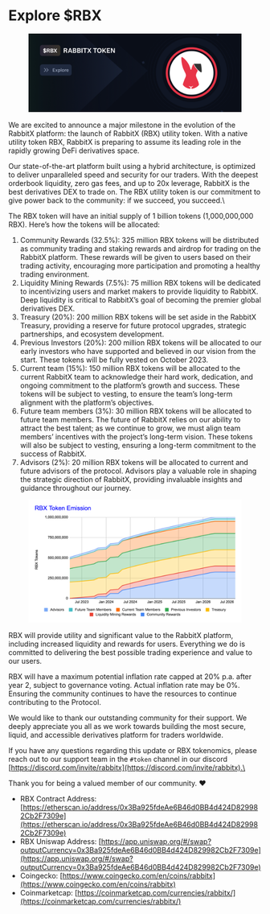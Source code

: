 # Explore $RBX

<figure><img src="../.gitbook/assets/image (2).png" alt=""><figcaption></figcaption></figure>

We are excited to announce a major milestone in the evolution of the RabbitX platform: the launch of RabbitX (RBX) utility token. With a native utility token RBX, RabbitX is preparing to assume its leading role in the rapidly growing DeFi derivatives space.&#x20;

Our state-of-the-art platform built using a hybrid architecture, is optimized to deliver unparalleled speed and security for our traders. With the deepest orderbook liquidity, zero gas fees, and up to 20x leverage, RabbitX is the best derivatives DEX to trade on. The RBX utility token is our commitment to give power back to the community: if we succeed, you succeed.\


The RBX token will have an initial supply of 1 billion tokens (1,000,000,000 RBX). Here’s how the tokens will be allocated:

1. Community Rewards (32.5%): 325 million RBX tokens will be distributed as community trading and staking rewards and airdrop for trading on the RabbitX platform. These rewards will be given to users based on their trading activity, encouraging more participation and promoting a healthy trading environment.
2. Liquidity Mining Rewards (7.5%): 75 million RBX tokens will be dedicated to incentivizing users and market makers to provide liquidity to RabbitX. Deep liquidity is critical to RabbitX’s goal of becoming the premier global derivatives DEX.
3. Treasury (20%): 200 million RBX tokens will be set aside in the RabbitX Treasury, providing a reserve for future protocol upgrades, strategic partnerships, and ecosystem development.
4. Previous Investors (20%): 200 million RBX tokens will be allocated to our early investors who have supported and believed in our vision from the start. These tokens will be fully vested on October 2023.
5. Current team (15%): 150 million RBX tokens will be allocated to the current RabbitX team to acknowledge their hard work, dedication, and ongoing commitment to the platform’s growth and success. These tokens will be subject to vesting, to ensure the team’s long-term alignment with the platform’s objectives.
6. Future team members (3%): 30 million RBX tokens will be allocated to future team members. The future of RabbitX relies on our ability to attract the best talent; as we continue to grow, we must align team members’ incentives with the project’s long-term vision. These tokens will also be subject to vesting, ensuring a long-term commitment to the success of RabbitX.
7. Advisors (2%): 20 million RBX tokens will be allocated to current and future advisors of the protocol. Advisors play a valuable role in shaping the strategic direction of RabbitX, providing invaluable insights and guidance throughout our journey.

<figure><img src="../.gitbook/assets/image (28).png" alt=""><figcaption></figcaption></figure>

RBX will provide utility and significant value to the RabbitX platform, including increased liquidity and rewards for users. Everything we do is committed to delivering the best possible trading experience and value to our users.

RBX will have a maximum potential inflation rate capped at 20% p.a. after year 2, subject to governance voting. Actual inflation rate may be 0%. Ensuring the community continues to have the resources to continue contributing to the Protocol.

We would like to thank our outstanding community for their support. We deeply appreciate you all as we work towards building the most secure, liquid, and accessible derivatives platform for traders worldwide.

If you have any questions regarding this update or RBX tokenomics, please reach out to our support team in the `#token` channel in our discord [https://discord.com/invite/rabbitx](https://discord.com/invite/rabbitx).\


Thank you for being a valued member of our community. :heart:

* RBX Contract Address: [https://etherscan.io/address/0x3Ba925fdeAe6B46d0BB4d424D829982Cb2F7309e](https://etherscan.io/address/0x3Ba925fdeAe6B46d0BB4d424D829982Cb2F7309e)
* RBX Uniswap Address: [https://app.uniswap.org/#/swap?outputCurrency=0x3Ba925fdeAe6B46d0BB4d424D829982Cb2F7309e](https://app.uniswap.org/#/swap?outputCurrency=0x3Ba925fdeAe6B46d0BB4d424D829982Cb2F7309e)
* Coingecko: [https://www.coingecko.com/en/coins/rabbitx](https://www.coingecko.com/en/coins/rabbitx)
* Coinmarketcap: [https://coinmarketcap.com/currencies/rabbitx/](https://coinmarketcap.com/currencies/rabbitx/)
